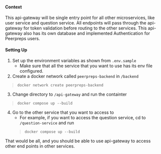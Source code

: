 #### Context
This api-gateway will be single entry point for all other microservices, like user service and question service. 
All endpoints will pass through the api-gateway for token validation before routing to the other services.
This api-gateway also has its own database and implemented Authentication for Peerpreps users. 

#### Setting Up
1. Set up the environment variables as shown from `.env.sample`
    - Make sure that all the service that you want to use has its env file configured.
2. Create a docker network called `peerpreps-backend` in `/backend`
> `docker network create peerpreps-backend`
3. Change directory to `/api-gateway` and run the containter 
> `docker compose up --build`
4. Go to the other service that you want to access to
     - For example, if you want to access the question service, cd to `/question-service` and run
    > `docker compose up --build`

That would be all, and you should be able to use api-gateway to access other end points in other services.
